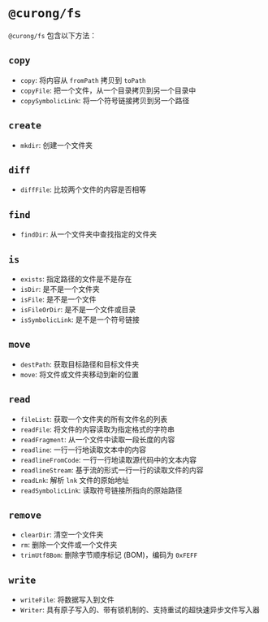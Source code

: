 # `@curong/fs`

`@curong/fs` 包含以下方法：

## `copy`

- `copy`: 将内容从 `fromPath` 拷贝到 `toPath`
- `copyFile`: 把一个文件，从一个目录拷贝到另一个目录中
- `copySymbolicLink`: 将一个符号链接拷贝到另一个路径

## `create`

- `mkdir`: 创建一个文件夹

## `diff`

- `diffFile`: 比较两个文件的内容是否相等

## `find`

- `findDir`: 从一个文件夹中查找指定的文件夹

## `is`

- `exists`: 指定路径的文件是不是存在
- `isDir`: 是不是一个文件夹
- `isFile`: 是不是一个文件
- `isFileOrDir`: 是不是一个文件或目录
- `isSymbolicLink`: 是不是一个符号链接

## `move`

- `destPath`: 获取目标路径和目标文件夹
- `move`: 将文件或文件夹移动到新的位置

## `read`

- `fileList`: 获取一个文件夹的所有文件名的列表
- `readFile`: 将文件的内容读取为指定格式的字符串
- `readFragment`: 从一个文件中读取一段长度的内容
- `readline`: 一行一行地读取文本中的内容
- `readlineFromCode`: 一行一行地读取源代码中的文本内容
- `readlineStream`: 基于流的形式一行一行的读取文件的内容
- `readLnk`: 解析 `lnk` 文件的原始地址
- `readSymbolicLink`: 读取符号链接所指向的原始路径

## `remove`

- `clearDir`: 清空一个文件夹
- `rm`: 删除一个文件或一个文件夹
- `trimUtf8Bom`: 删除字节顺序标记 (BOM)，编码为 `0xFEFF`

## `write`

- `writeFile`: 将数据写入到文件
- `Writer`: 具有原子写入的、带有锁机制的、支持重试的超快速异步文件写入器
